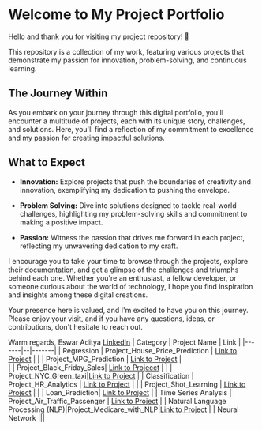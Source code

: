 # Welcome to My Project Portfolio
Hello and thank you for visiting my project repository! 🌟

This repository is a collection of my work, featuring various projects that demonstrate my passion for innovation, problem-solving, and continuous learning.

## The Journey Within
As you embark on your journey through this digital portfolio, you'll encounter a multitude of projects, each with its unique story, challenges, and solutions. Here, you'll find a reflection of my commitment to excellence and my passion for creating impactful solutions.

## What to Expect
- **Innovation:** Explore projects that push the boundaries of creativity and innovation, exemplifying my dedication to pushing the envelope.

- **Problem Solving:** Dive into solutions designed to tackle real-world challenges, highlighting my problem-solving skills and commitment to making a positive impact.

- **Passion:** Witness the passion that drives me forward in each project, reflecting my unwavering dedication to my craft.

I encourage you to take your time to browse through the projects, explore their documentation, and get a glimpse of the challenges and triumphs behind each one. Whether you're an enthusiast, a fellow developer, or someone curious about the world of technology, I hope you find inspiration and insights among these digital creations.

Your presence here is valued, and I'm excited to have you on this journey. Please enjoy your visit, and if you have any questions, ideas, or contributions, don't hesitate to reach out.

Warm regards,
Eswar Aditya [LinkedIn](https://www.linkedin.com/in/eswar-aditya-912263211)
| Category | Project Name | Link |
|-------|--|-------|
| Regression | Project_House_Price_Prediction | [Link to Project](https://github.com/EswarAditya5/Project_House_Price_Prediction) |
|            | Project_MPG_Prediction | [Link to Project](https://github.com/EswarAditya5/Project_MPG_Prediction) |  
|            | Project_Black_Friday_Sales| [Link to Projecct](https://github.com/EswarAditya5/Black_Friday_Sales_Prediction) |
|            | Project_NYC_Green_taxi|[Link to Project](https://github.com/EswarAditya5/Project_NYC_Green_taxi) |
| Classification | Project_HR_Analytics | [Link to Project](https://github.com/EswarAditya5/Project_HR_Analytics) |
|                | Project_Shot_Learning | [Link to Project](https://github.com/EswarAditya5/Project_Flu_Shot_Learning) |
|                | Loan_Prediction| [Link to Project](https://github.com/EswarAditya5/Loan_Prediction) |
| Time Series Analysis | Project_Air_Traffic_Passenger | [Link to Project](https://github.com/EswarAditya5/Project_Air_Traffic_Passengers_Time_Series) |
| Natural Language Processing (NLP)|Project_Medicare_with_NLP|[Link to Project](https://github.com/EswarAditya5/Project_Medicare_With_NLP) |
| Neural Network |||


